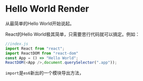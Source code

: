 # Hello World Render

从最简单的Hello World开始说起。

React的Hello World极其简单，只需要思行代码就可以搞定。例如：

```js
//index.js
import React from "react";
import ReactDOM from "react-dom"
const App = () => "Hello World"; 
ReactDOM(<App />,document.querySelector(".app"));
```

`import`是`es6`新出的一个模块导出方法，